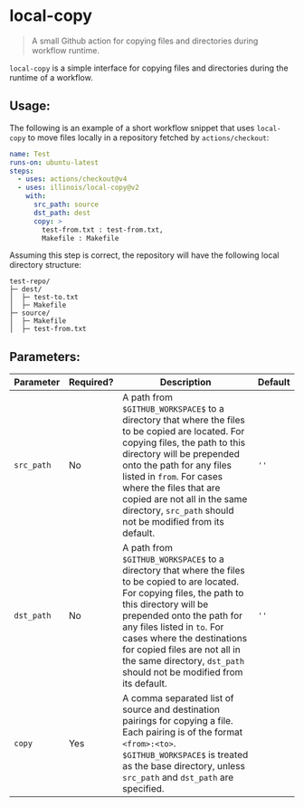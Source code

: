 # local-copy

> A small Github action for copying files and directories during workflow runtime.

`local-copy` is a simple interface for copying files and directories during the runtime of a workflow.

## Usage:

The following is an example of a short workflow snippet that uses `local-copy` to move files locally in a repository fetched by `actions/checkout`:

```yaml
name: Test
runs-on: ubuntu-latest
steps:
  - uses: actions/checkout@v4
  - uses: illinois/local-copy@v2
    with:
      src_path: source
      dst_path: dest
      copy: >
        test-from.txt : test-from.txt,
        Makefile : Makefile
```

Assuming this step is correct, the repository will have the following local directory structure:

```
test-repo/
├─ dest/
│  ├─ test-to.txt
│  ├─ Makefile
├─ source/
│  ├─ Makefile
│  ├─ test-from.txt
```

## Parameters:

|Parameter|Required?|Description|Default|
|--------------------|--------|-----------|-------|
|`src_path`|No|A path from `$GITHUB_WORKSPACE$` to a directory that where the files to be copied are located. For copying files, the path to this directory will be prepended onto the path for  any files listed in `from`. For cases where the files that are copied are not all in the same directory, `src_path` should not be modified from its default.|`''`|
|`dst_path`|No|A path from `$GITHUB_WORKSPACE$` to a directory that where the files to be copied to are located. For copying files, the path to this directory will be prepended onto the path for  any files listed in `to`. For cases where the destinations for copied files are not all in the same directory, `dst_path` should not be modified from its default.|`''`|
|`copy`|Yes|A comma separated list of source and destination pairings for copying a file. Each pairing is of the format `<from>:<to>`. `$GITHUB_WORKSPACE$` is treated as the base directory, unless `src_path` and `dst_path` are specified.||
